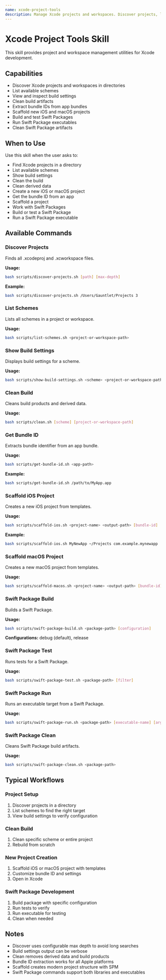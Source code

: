 ```yaml
---
name: xcode-project-tools
description: Manage Xcode projects and workspaces. Discover projects, list schemes, view build settings, clean builds, scaffold new projects, and manage Swift Packages.
---
```


# Xcode Project Tools Skill

This skill provides project and workspace management utilities for Xcode development.

## Capabilities

- Discover Xcode projects and workspaces in directories
- List available schemes
- View and inspect build settings
- Clean build artifacts
- Extract bundle IDs from app bundles
- Scaffold new iOS and macOS projects
- Build and test Swift Packages
- Run Swift Package executables
- Clean Swift Package artifacts

## When to Use

Use this skill when the user asks to:
- Find Xcode projects in a directory
- List available schemes
- Show build settings
- Clean the build
- Clean derived data
- Create a new iOS or macOS project
- Get the bundle ID from an app
- Scaffold a project
- Work with Swift Packages
- Build or test a Swift Package
- Run a Swift Package executable

## Available Commands

### Discover Projects

Finds all .xcodeproj and .xcworkspace files.

**Usage:**
```bash
bash scripts/discover-projects.sh [path] [max-depth]
```

**Example:**
```bash
bash scripts/discover-projects.sh /Users/Gauntlet/Projects 3
```

### List Schemes

Lists all schemes in a project or workspace.

**Usage:**
```bash
bash scripts/list-schemes.sh <project-or-workspace-path>
```

### Show Build Settings

Displays build settings for a scheme.

**Usage:**
```bash
bash scripts/show-build-settings.sh <scheme> <project-or-workspace-path>
```

### Clean Build

Cleans build products and derived data.

**Usage:**
```bash
bash scripts/clean.sh [scheme] [project-or-workspace-path]
```

### Get Bundle ID

Extracts bundle identifier from an app bundle.

**Usage:**
```bash
bash scripts/get-bundle-id.sh <app-path>
```

**Example:**
```bash
bash scripts/get-bundle-id.sh /path/to/MyApp.app
```

### Scaffold iOS Project

Creates a new iOS project from templates.

**Usage:**
```bash
bash scripts/scaffold-ios.sh <project-name> <output-path> [bundle-id]
```

**Example:**
```bash
bash scripts/scaffold-ios.sh MyNewApp ~/Projects com.example.mynewapp
```

### Scaffold macOS Project

Creates a new macOS project from templates.

**Usage:**
```bash
bash scripts/scaffold-macos.sh <project-name> <output-path> [bundle-id]
```

### Swift Package Build

Builds a Swift Package.

**Usage:**
```bash
bash scripts/swift-package-build.sh <package-path> [configuration]
```

**Configurations:** debug (default), release

### Swift Package Test

Runs tests for a Swift Package.

**Usage:**
```bash
bash scripts/swift-package-test.sh <package-path> [filter]
```

### Swift Package Run

Runs an executable target from a Swift Package.

**Usage:**
```bash
bash scripts/swift-package-run.sh <package-path> [executable-name] [args...]
```

### Swift Package Clean

Cleans Swift Package build artifacts.

**Usage:**
```bash
bash scripts/swift-package-clean.sh <package-path>
```

## Typical Workflows

### Project Setup

1. Discover projects in a directory
2. List schemes to find the right target
3. View build settings to verify configuration

### Clean Build

1. Clean specific scheme or entire project
2. Rebuild from scratch

### New Project Creation

1. Scaffold iOS or macOS project with templates
2. Customize bundle ID and settings
3. Open in Xcode

### Swift Package Development

1. Build package with specific configuration
2. Run tests to verify
3. Run executable for testing
4. Clean when needed

## Notes

- Discover uses configurable max depth to avoid long searches
- Build settings output can be verbose
- Clean removes derived data and build products
- Bundle ID extraction works for all Apple platforms
- Scaffold creates modern project structure with SPM
- Swift Package commands support both libraries and executables
